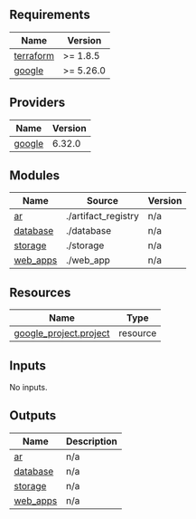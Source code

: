 <!-- BEGIN_TF_DOCS -->
## Requirements

| Name | Version |
|------|---------|
| <a name="requirement_terraform"></a> [terraform](#requirement\_terraform) | >= 1.8.5 |
| <a name="requirement_google"></a> [google](#requirement\_google) | >= 5.26.0 |

## Providers

| Name | Version |
|------|---------|
| <a name="provider_google"></a> [google](#provider\_google) | 6.32.0 |

## Modules

| Name | Source | Version |
|------|--------|---------|
| <a name="module_ar"></a> [ar](#module\_ar) | ./artifact_registry | n/a |
| <a name="module_database"></a> [database](#module\_database) | ./database | n/a |
| <a name="module_storage"></a> [storage](#module\_storage) | ./storage | n/a |
| <a name="module_web_apps"></a> [web\_apps](#module\_web\_apps) | ./web_app | n/a |

## Resources

| Name | Type |
|------|------|
| [google_project.project](https://registry.terraform.io/providers/hashicorp/google/latest/docs/resources/project) | resource |

## Inputs

No inputs.

## Outputs

| Name | Description |
|------|-------------|
| <a name="output_ar"></a> [ar](#output\_ar) | n/a |
| <a name="output_database"></a> [database](#output\_database) | n/a |
| <a name="output_storage"></a> [storage](#output\_storage) | n/a |
| <a name="output_web_apps"></a> [web\_apps](#output\_web\_apps) | n/a |
<!-- END_TF_DOCS -->